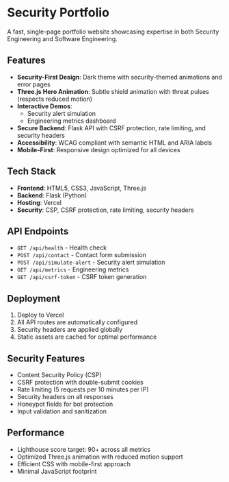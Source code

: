 # Security Portfolio

A fast, single-page portfolio website showcasing expertise in both Security Engineering and Software Engineering.

## Features

- **Security-First Design**: Dark theme with security-themed animations and error pages
- **Three.js Hero Animation**: Subtle shield animation with threat pulses (respects reduced motion)
- **Interactive Demos**: 
  - Security alert simulation
  - Engineering metrics dashboard
- **Secure Backend**: Flask API with CSRF protection, rate limiting, and security headers
- **Accessibility**: WCAG compliant with semantic HTML and ARIA labels
- **Mobile-First**: Responsive design optimized for all devices

## Tech Stack

- **Frontend**: HTML5, CSS3, JavaScript, Three.js
- **Backend**: Flask (Python)
- **Hosting**: Vercel
- **Security**: CSP, CSRF protection, rate limiting, security headers

## API Endpoints

- `GET /api/health` - Health check
- `POST /api/contact` - Contact form submission
- `POST /api/simulate-alert` - Security alert simulation
- `GET /api/metrics` - Engineering metrics
- `GET /api/csrf-token` - CSRF token generation

## Deployment

1. Deploy to Vercel
2. All API routes are automatically configured
3. Security headers are applied globally
4. Static assets are cached for optimal performance

## Security Features

- Content Security Policy (CSP)
- CSRF protection with double-submit cookies
- Rate limiting (5 requests per 10 minutes per IP)
- Security headers on all responses
- Honeypot fields for bot protection
- Input validation and sanitization

## Performance

- Lighthouse score target: 90+ across all metrics
- Optimized Three.js animation with reduced motion support
- Efficient CSS with mobile-first approach
- Minimal JavaScript footprint
